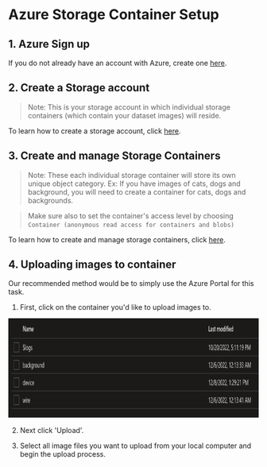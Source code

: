 # **Azure Storage Container Setup**
## **1. Azure Sign up**
If you do not already have an account with Azure, create one [here](https://azure.microsoft.com/en-us/).
## **2. Create a Storage account**
> Note: This is your storage account in which individual storage containers (which contain your dataset images) will reside.

To learn how to create a storage account, click [here](https://learn.microsoft.com/en-us/azure/storage/common/storage-account-create?toc=/azure/storage/blobs/toc.json&bc=/azure/storage/blobs/breadcrumb/toc.json).
## **3. Create and manage Storage Containers**
> Note: These each individual storage container will store its own unique object category. Ex: If you have images of cats, dogs and background, you will need to create a container for cats, dogs and backgrounds.

> Make sure also to set the container's access level by choosing `Container (anonymous read access for containers and blobs)`

To learn how to create and manage storage containers, click [here](https://learn.microsoft.com/en-us/azure/storage/blobs/blob-containers-portal).
## **4. Uploading images to container**
Our recommended method would be to simply use the Azure Portal for this task.

1. First, click on the container you'd like to upload images to.

<p align="center">
  <img src="https://github.com/RMDLO/COCOpen-OpenCV/blob/review/.github/images/storage_containers_image.png" width="700" height="200" title="Storage Containers Image">
</p>

2. Next click 'Upload'.

3. Select all image files you want to upload from your local computer and begin the upload process.
